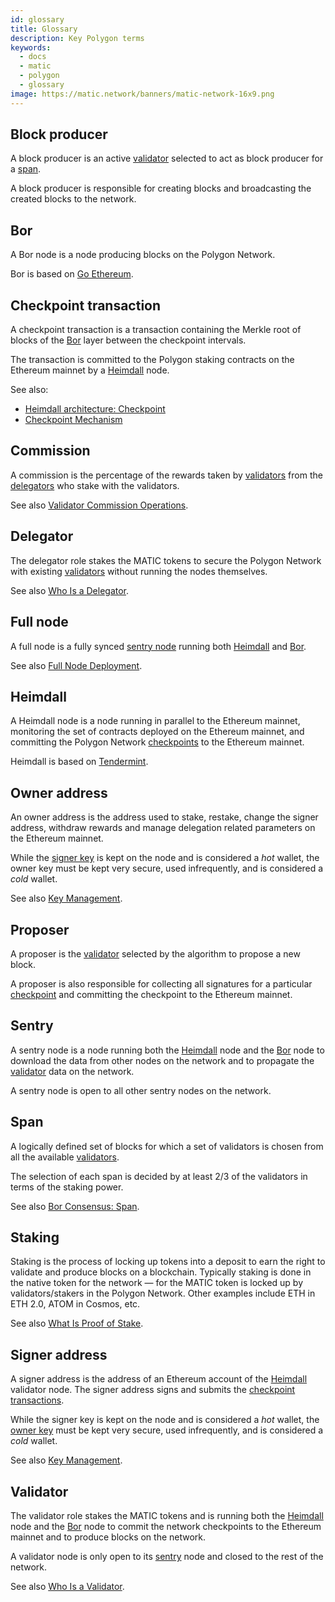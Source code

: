 ```yaml
---
id: glossary
title: Glossary
description: Key Polygon terms
keywords:
  - docs
  - matic
  - polygon
  - glossary
image: https://matic.network/banners/matic-network-16x9.png 
---
```


## Block producer

A block producer is an active [validator](/docs/validate/glossary#validator) selected to act as block producer for a [span](/docs/validate/glossary#validator).

A block producer is responsible for creating blocks and broadcasting the created blocks to the network.

## Bor

A Bor node is a node producing blocks on the Polygon Network.

Bor is based on [Go Ethereum](https://geth.ethereum.org/).

## Checkpoint transaction

A checkpoint transaction is a transaction containing the Merkle root of blocks of the [Bor](/docs/validate/glossary#bor) layer between the checkpoint intervals.

The transaction is committed to the Polygon staking contracts on the Ethereum mainnet by a [Heimdall](/docs/validate/glossary#heimdall) node.

See also:

* [Heimdall architecture: Checkpoint](/docs/contribute/heimdall/checkpoint)
* [Checkpoint Mechanism](/docs/validate/validator/checkpoint-mechanism)

## Commission

A commission is the percentage of the rewards taken by [validators](/docs/validate/glossary#validator) from the [delegators](/docs/validate/glossary#delegator) who stake with the validators.

See also [Validator Commission Operations](/docs/validate/validate/validator-commission-operations).

## Delegator

The delegator role stakes the MATIC tokens to secure the Polygon Network with existing [validators](/docs/validate/glossary#validator) without running the nodes themselves.

See also [Who Is a Delegator](/docs/validate/polygon-basics/who-is-delegator).

## Full node

A full node is a fully synced [sentry node](/docs/validate/glossary#sentry) running both [Heimdall](/docs/validate/glossary#heimdall) and [Bor](/docs/validate/glossary#bor).

See also [Full Node Deployment](/docs/integrate/full-node-deployment/).

## Heimdall

A Heimdall node is a node running in parallel to the Ethereum mainnet, monitoring the set of contracts deployed on the Ethereum mainnet, and committing the Polygon Network [checkpoints](/docs/validate/glossary#checkpoint-transaction) to the Ethereum mainnet.

Heimdall is based on [Tendermint](https://tendermint.com/).

## Owner address

An owner address is the address used to stake, restake, change the signer address, withdraw rewards and manage delegation related parameters on the Ethereum mainnet.

While the [signer key](/docs/validate/glossary#signer-address) is kept on the node and is considered a *hot* wallet, the owner key must be kept very secure, used infrequently, and is considered a *cold* wallet.

See also [Key Management](/docs/validate/validator/core-components/key-management).

## Proposer

A proposer is the [validator](/docs/validate/glossary#validator) selected by the algorithm to propose a new block.

A proposer is also responsible for collecting all signatures for a particular [checkpoint](/docs/validate/glossary#checkpoint-transaction) and committing the checkpoint to the Ethereum mainnet.

## Sentry

A sentry node is a node running both the [Heimdall](/docs/validate/glossary#heimdall) node and the [Bor](/docs/validate/glossary#bor) node to download the data from other nodes on the network and to propagate the [validator](/docs/validate/glossary#validator) data on the network.

A sentry node is open to all other sentry nodes on the network.

## Span

A logically defined set of blocks for which a set of validators is chosen from all the available [validators](/docs/validate/glossary#validator).

The selection of each span is decided by at least 2/3 of the validators in terms of the staking power.

See also [Bor Consensus: Span](/docs/contribute/bor/consensus/#span).

## Staking

Staking is the process of locking up tokens into a deposit to earn the right to validate and produce blocks on a blockchain. Typically staking is done in the native token for the network — for the MATIC token is locked up by validators/stakers in the Polygon Network. Other examples include ETH in ETH 2.0, ATOM in Cosmos, etc.

See also [What Is Proof of Stake](/docs/validate/polygon-basics/what-is-proof-of-stake).

## Signer address

A signer address is the address of an Ethereum account of the [Heimdall](/docs/validate/glossary#heimdall) validator node. The signer address signs and submits the [checkpoint transactions](/docs/validate/glossary#checkpoint-transaction).

While the signer key is kept on the node and is considered a *hot* wallet, the [owner key](/docs/validate/glossary#owner-address) must be kept very secure, used infrequently, and is considered a *cold* wallet.

See also [Key Management](/docs/validate/validator/core-components/key-management).

## Validator

The validator role stakes the MATIC tokens and is running both the [Heimdall](/docs/validate/glossary#heimdall) node and the [Bor](/docs/validate/glossary#bor) node to commit the network checkpoints to the Ethereum mainnet and to produce blocks on the network.

A validator node is only open to its [sentry](/docs/validate/glossary#sentry) node and closed to the rest of the network.

See also [Who Is a Validator](/docs/validate/polygon-basics/who-is-validator).
